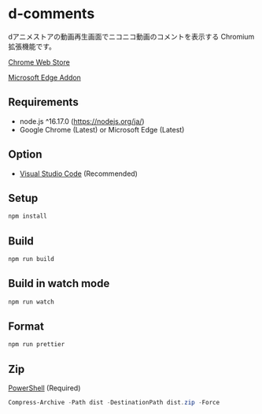 # d-comments

dアニメストアの動画再生画面でニコニコ動画のコメントを表示する Chromium 拡張機能です。

[Chrome Web Store](https://chrome.google.com/webstore/detail/d-comments/jocjhkklfiaojhhnjiejmimlohaemiep)

[Microsoft Edge Addon](https://microsoftedge.microsoft.com/addons/detail/dcomments/megnnllcbcmllggmljcgbadfblpodanp)

## Requirements

- node.js ^16.17.0 (<https://nodejs.org/ja/>)
- Google Chrome (Latest) or Microsoft Edge (Latest)

## Option

- [Visual Studio Code](https://code.visualstudio.com/) (Recommended)

## Setup

```bash
npm install
```

## Build

```bash
npm run build
```

## Build in watch mode

```bash
npm run watch
```

## Format

```bash
npm run prettier
```

## Zip

[PowerShell](https://docs.microsoft.com/ja-jp/powershell/scripting/install/installing-powershell) (Required)

```PowerShell
Compress-Archive -Path dist -DestinationPath dist.zip -Force
```
